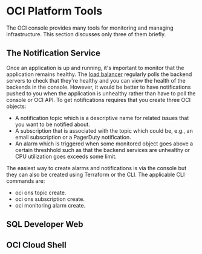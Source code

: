 # OCI Platform Tools
The OCI console provides many tools for monitoring and managing infrastructure. This section discusses only three of them briefly.

## The Notification Service
Once an application is up and running, it's important to monitor that the application remains healthy. The [load balancer](../../1_provision/load_balancer.tf) regularly polls the
backend servers to check that they're healthy and you can view the health of the backends in the console. However, it would be better to have notifications pushed to you when
the application is unhealthy rather than have to poll the console or OCI API. To get notifications requires that you create three OCI objects:
 * A notification topic which is a descriptive name for related issues that you want to be notified about.
 * A subscription that is associated with the topic which could be, e.g., an email subscription or a PagerDuty notification.
 * An alarm which is triggered when some monitored object goes above a certain threshhold such as that the backend services are unhealthy or CPU utilization goes exceeds some limit.
 
 The easiest way to create alarms and notifications is via the console but they can also be created using Terraform or the CLI. The applicable CLI commands are:
  * oci ons topic create.
  * oci ons subscription create.
  * oci monitoring alarm create.
  
  
## SQL Developer Web


## OCI Cloud Shell
